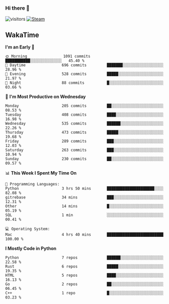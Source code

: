 ### Hi there 👋

![visitors](https://visitor-badge.glitch.me/badge?page_id=zhourunlai)
[![Steam](https://img.shields.io/badge/dynamic/json?url=https%3A%2F%2Fapi.swo.moe%2Fstats%2Fsteamgames%2F76561198285156854&query=count&color=0b1a37&label=Steam&labelColor=134375&logo=steam&suffix=+games&cacheSeconds=3600)](http://steamcommunity.com/profiles/76561198285156854)

## WakaTime
<!--START_SECTION:waka-->
**I'm an Early 🐤** 

```text
🌞 Morning                1091 commits        ███████████░░░░░░░░░░░░░░   45.40 % 
🌆 Daytime                696 commits         ███████░░░░░░░░░░░░░░░░░░   28.96 % 
🌃 Evening                528 commits         █████░░░░░░░░░░░░░░░░░░░░   21.97 % 
🌙 Night                  88 commits          █░░░░░░░░░░░░░░░░░░░░░░░░   03.66 % 
```
📅 **I'm Most Productive on Wednesday** 

```text
Monday                   205 commits         ██░░░░░░░░░░░░░░░░░░░░░░░   08.53 % 
Tuesday                  408 commits         ████░░░░░░░░░░░░░░░░░░░░░   16.98 % 
Wednesday                535 commits         ██████░░░░░░░░░░░░░░░░░░░   22.26 % 
Thursday                 473 commits         █████░░░░░░░░░░░░░░░░░░░░   19.68 % 
Friday                   289 commits         ███░░░░░░░░░░░░░░░░░░░░░░   12.03 % 
Saturday                 263 commits         ███░░░░░░░░░░░░░░░░░░░░░░   10.94 % 
Sunday                   230 commits         ██░░░░░░░░░░░░░░░░░░░░░░░   09.57 % 
```


📊 **This Week I Spent My Time On** 

```text
💬 Programming Languages: 
Python                   3 hrs 50 mins       █████████████████████░░░░   82.08 % 
gitrebase                34 mins             ███░░░░░░░░░░░░░░░░░░░░░░   12.31 % 
Other                    14 mins             █░░░░░░░░░░░░░░░░░░░░░░░░   05.19 % 
SQL                      1 min               ░░░░░░░░░░░░░░░░░░░░░░░░░   00.41 % 

💻 Operating System: 
Mac                      4 hrs 40 mins       █████████████████████████   100.00 % 
```

**I Mostly Code in Python** 

```text
Python                   7 repos             ██████░░░░░░░░░░░░░░░░░░░   22.58 % 
Rust                     6 repos             █████░░░░░░░░░░░░░░░░░░░░   19.35 % 
HTML                     5 repos             ████░░░░░░░░░░░░░░░░░░░░░   16.13 % 
Go                       2 repos             ██░░░░░░░░░░░░░░░░░░░░░░░   06.45 % 
C++                      1 repo              █░░░░░░░░░░░░░░░░░░░░░░░░   03.23 % 
```




<!--END_SECTION:waka-->
